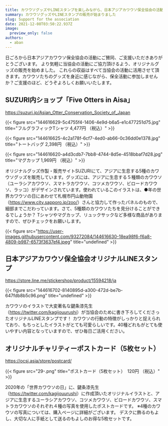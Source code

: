 ```yaml
---
title: カワウソグッズやLINEスタンプを楽しみながら、日本アジアカワウソ保全協会の活動の支援にご協力ください
summary: カワウソグッズやLINEスタンプの販売が始まりました
slug: Support for the association
date: 2021-12-08T03:50:22.937Z
image:
  preview_only: false
authors:
  - aban
---
```

日ごろから日本アジアカワウソ保全協会の活動にご賛同、ご支援いただきありがとうございます。
より気軽に当協会の活動にご協力頂けるよう、オリジナルグッズの販売を始めました。
これらの収益はすべて当協会の活動に活用させて頂きます。カワウソたちのグッズを身近に感じながら、保全活動に参加しませんか？ご支援のほど、どうぞよろしくお願いいたします。

## SUZURI内ショップ「Five Otters in Aisa」

<https://suzuri.jp/Asian_Otter_Conservation_Society_of_Japan>

{{< figure src="144616629-5c4755f4-1406-4e9d-b6a5-e1c477251d75.jpg" title="フルグラフィックTシャツ 4,477円 （税込）" >}}

{{< figure src="144616625-4c2a178f-6cf7-4ed0-ab66-0c36dd0e1378.jpg" title="トートバッグ 2,398円 （税込）" >}}

{{< figure src="144616620-a4d3cdb7-7bb8-4744-8d5e-4518bbaf7d28.jpg" title="マグカップ 1,969円 （税込）" >}}

オリジナルグッズ作製・販売サイトSUZURIにて、アジアに生息する5種のカワウソグッズを販売しています。グッズには、アジアに生息する５種類のカワウソ（ユーラシアカワウソ、スマトラカワウソ、コツメカワウソ、ビロードカワウソ、ラッコ）がデザインされています。使われているこのイラストは、●年の世界カワウソの日にあわせて札幌市円山動物園（<https://www.city.sapporo.jp/zoo/>）さんと協力して作ったパネルのもので、細部までこだわっています。さて、5種類のカワウソたちを見分けることができるでしょうか？
Tシャツやマグカップ、リュックサックなど多様な商品がありますので、ぜひチェックをお願いします。

{{< figure src="https://user-images.githubusercontent.com/93272084/144616630-18ea98f6-f6a8-4809-b987-6573f3637ef4.jpeg" title="undefined" >}}

## 日本アジアカワウソ保全協会オリジナルLINEスタンプ

<https://store.line.me/stickershop/product/15594218/ja>

{{< figure src="144616702-8140895d-a300-472d-be7b-647fdb8b5c96.png" title="undefined" >}}

カワウソのイラストで大変著名な鍵条漆先生（<https://twitter.com/kagijouurushi>）が当協会のために書き下ろしてくださったオリジナルLINEスタンプです！
カワウソの行動の特徴がしっかりと捉えられており、もちっとしたイラストがとても可愛らしいです。40種どれもがとても使いやすい内容となっていますので、ぜひ毎日ご活用ください。

## オリジナルチャリティーポストカード（5枚セット）

<https://ocsj.asia/store/postcard/>

{{< figure src="29-.png" title="ポストカード（5枚セット）　120円 （税込）" >}}

2020年の「世界カワウソの日」に、鍵条漆先生（<https://twitter.com/kagijouurushi>）に作成頂いたオリジナルイラストと、アジアに生息するユーラシアカワウソ、コツメカワウソ、ビロードカワウソ、スマトラカワウソのそれぞれ４種の写真を使用したポストカードです。
※4種のカワウソの写真については、購入ページに詳細がございます。
デスクに飾るのもよし、大切な人に手紙として送るのもよしのお得な5枚セットです。